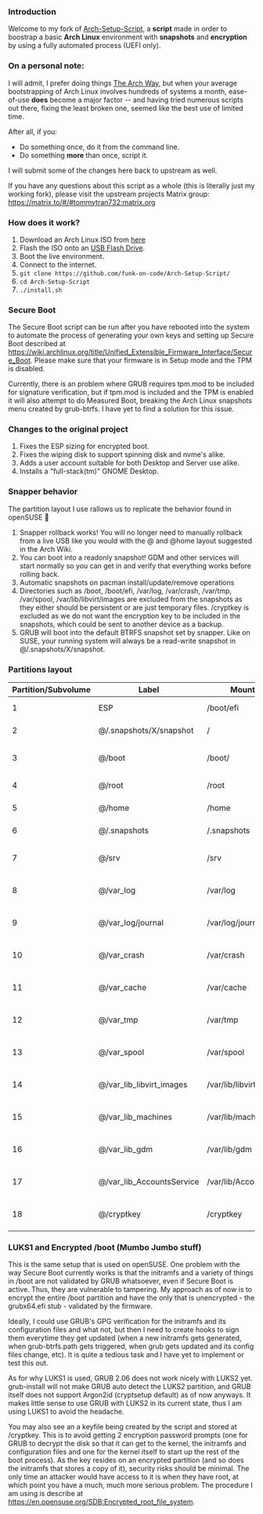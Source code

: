 ### Introduction
Welcome to my fork of [Arch-Setup-Script](https://github.com/tommytran732/Arch-Setup-Script), a **script** made in order to boostrap a basic **Arch Linux** environment with **snapshots** and **encryption** by using a fully automated process (UEFI only).


### On a personal note:
I will admit, I prefer doing things [The Arch Way](https://wiki.archlinux.org/index.php/Arch_Linux#Principles), but when your average bootstrapping of Arch Linux involves hundreds of systems a month, ease-of-use **does** become a major factor -- and having tried numerous scripts out there, fixing the least broken one, seemed like the best use of limited time.

After all, if you:

- Do something once, do it from the command line.
- Do something **more** than once, script it.

I will submit some of the changes here back to upstream as well.

If you have any questions about this script as a whole (this is literally just my working fork), please visit the upstream projects Matrix group: https://matrix.to/#/#tommytran732:matrix.org

### How does it work?
1. Download an Arch Linux ISO from [here](https://archlinux.org/download/)
2. Flash the ISO onto an [USB Flash Drive](https://wiki.archlinux.org/index.php/USB_flash_installation_medium).
3. Boot the live environment.
4. Connect to the internet.
5. `git clone https://github.com/funk-on-code/Arch-Setup-Script/`
6. `cd Arch-Setup-Script`
7. `./install.sh`

### Secure Boot
The Secure Boot script can be run after you have rebooted into the system to automate the process of generating your own keys and setting up Secure Boot described at https://wiki.archlinux.org/title/Unified_Extensible_Firmware_Interface/Secure_Boot. Please make sure that your firmware is in Setup mode and the TPM is disabled.

Currently, there is an problem where GRUB requires tpm.mod to be included for signature verification, but if tpm.mod is included and the TPM is enabled it will also attempt to do Measured Boot, breaking the Arch Linux snapshots menu created by grub-btrfs. I have yet to find a solution for this issue.

### Changes to the original project
1. Fixes the ESP sizing for encrypted boot.
2. Fixes the wiping disk to support spinning disk and nvme's alike.
3. Adds a user account suitable for both Desktop and Server use alike.
4. Installs a "full-stack(tm)" GNOME Desktop.

### Snapper behavior
The partition layout I use rallows us to replicate the behavior found in openSUSE 🦎
1. Snapper rollback <number> works! You will no longer need to manually rollback from a live USB like you would with the @ and @home layout suggested in the Arch Wiki.
2. You can boot into a readonly snapshot! GDM and other services will start normally so you can get in and verify that everything works before rolling back.
3. Automatic snapshots on pacman install/update/remove operations
4. Directories such as /boot, /boot/efi, /var/log, /var/crash, /var/tmp, /var/spool, /var/lib/libvirt/images are excluded from the snapshots as they either should be persistent or are just temporary files. /cryptkey is excluded as we do not want the encryption key to be included in the snapshots, which could be sent to another device as a backup.
5. GRUB will boot into the default BTRFS snapshot set by snapper. Like on SUSE, your running system will always be a read-write snapshot in @/.snapshots/X/snapshot. 

### Partitions layout 

| Partition/Subvolume | Label                        | Mountpoint               | Notes                       |
|---------------------|------------------------------|--------------------------|-----------------------------|
| 1                   | ESP                          | /boot/efi                | Unencrypted FAT32           |
| 2                   | @/.snapshots/X/snapshot      | /                        | Encrypted BTRFS             |
| 3                   | @/boot                       | /boot/                   | Encrypted BTRFS (nodatacow) |
| 4                   | @/root                       | /root                    | Encrypted BTRFS             |
| 5                   | @/home                       | /home                    | Encrypted BTRFS             |
| 6                   | @/.snapshots                 | /.snapshots              | Encrypted BTRFS             |
| 7                   | @/srv                        | /srv                     | Encrypted BTRFS (nodatacow) |
| 8                   | @/var_log                    | /var/log                 | Encrypted BTRFS (nodatacow) |
| 9                   | @/var_log/journal            | /var/log/journal         | Encrypted BTRFS (nodatacow) |
| 10                  | @/var_crash                  | /var/crash               | Encrypted BTRFS (nodatacow) |
| 11                  | @/var_cache                  | /var/cache               | Encrypted BTRFS (nodatacow) |
| 12                  | @/var_tmp                    | /var/tmp                 | Encrypted BTRFS (nodatacow) |
| 13                  | @/var_spool                  | /var/spool               | Encrypted BTRFS (nodatacow) |
| 14                  | @/var_lib_libvirt_images     | /var/lib/libvirt/images  | Encrypted BTRFS (nodatacow) |
| 15                  | @/var_lib_machines           | /var/lib/machines        | Encrypted BTRFS (nodatacow) |
| 16                  | @/var_lib_gdm                | /var/lib/gdm             | Encrypted BTRFS (nodatacow) |
| 17                  | @/var_lib_AccountsService    | /var/lib/AccountsService | Encrypted BTRFS (nodatacow) |
| 18                  | @/cryptkey                   | /cryptkey                | Encrypted BTRFS (nodatacow) |

### LUKS1 and Encrypted /boot (Mumbo Jumbo stuff)
This is the same setup that is used on openSUSE. One problem with the way Secure Boot currently works is that the initramfs and a variety of things in /boot are not validated by GRUB whatsoever, even if Secure Boot is active. Thus, they are vulnerable to tampering. My approach as of now is to encrypt the entire /boot partition and have the only that is unencrypted - the grubx64.efi stub - validated by the firmware. 

Ideally, I could use GRUB's GPG verification for the initramfs and its configuration files and what not, but then I need to create hooks to sign them everytime they get updated (when a new initramfs gets generated, when grub-btrfs.path gets triggered, when grub gets updated and its config files change, etc). It is quite a tedious task and I have yet to implement or test this out.

As for why LUKS1 is used, GRUB 2.06 does not work nicely with LUKS2 yet. grub-install will not make GRUB auto detect the LUKS2 partition, and GRUB itself does not support Argon2id (cryptsetup default) as of now anyways. It makes little sense to use GRUB with LUKS2 in its current state, thus I am using LUKS1 to avoid the headache.

You may also see an a keyfile being created by the script and stored at /cryptkey. This is to avoid getting 2 encryption password prompts (one for GRUB to decrypt the disk so that it can get to the kernel, the initramfs and configuration files and one for the kernel itself to start up the rest of the boot process). As the key resides on an encrypted partition (and so does the initramfs that stores a copy of it), security risks should be minimal. The only time an attacker would have access to it is when they have root, at which point you have a much, much more serious problem. The procedure I am using is describe at https://en.opensuse.org/SDB:Encrypted_root_file_system.
